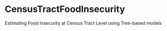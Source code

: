 # CensusTractFoodInsecurity
Estimating Food Insecurity at Census Tract Level using Tree-based models
